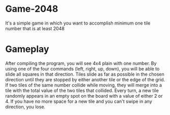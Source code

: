 # Game-2048
It's a simple game in which you want to accomplish minimum one tile number that is at least 2048
# Gameplay
After compiling the program, you will see 4x4 plain with one number. By using one of the four commands (left, right, up, down), you will be able to slide all squares in that direction. Tiles slide as far as possible in the chosen direction until they are stopped by either another tile or the edge of the grid. If two tiles of the same number collide while moving, they will merge into a tile with the total value of the two tiles that collided. Every turn, a new tile randomly appears in an empty spot on the board with a value of either 2 or 4. If you have no more space for a new tile and you can't swipe in any direction, you lose.
